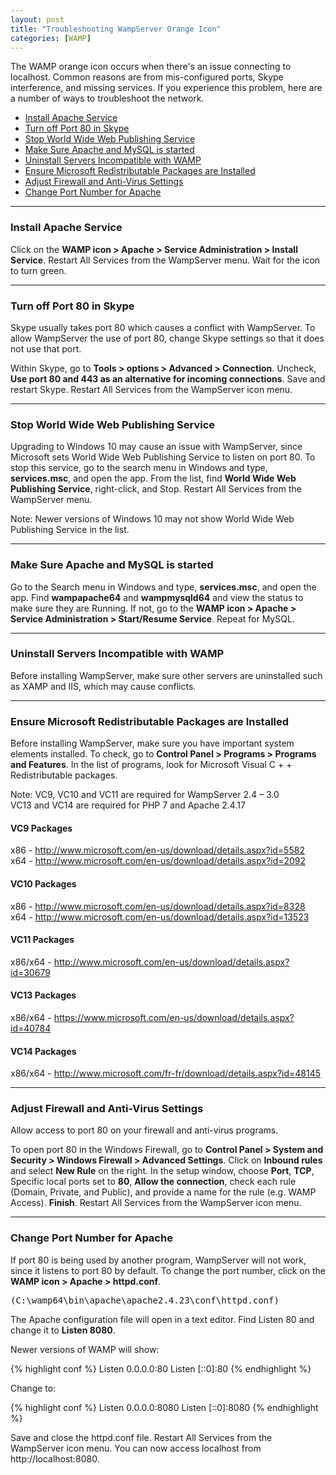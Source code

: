 ```yaml
---
layout: post
title: "Troubleshooting WampServer Orange Icon"
categories: [WAMP]
---
```


<p>The WAMP orange icon occurs when there's an issue connecting to localhost. Common reasons are from mis-configured ports, Skype interference, and missing services. If you experience this problem, here are a number of ways to troubleshoot the network.</p>

<ul>
<li><a href="#install-service">Install Apache Service</a></li>
<li><a href="#skype">Turn off Port 80 in Skype</a></li>
<li><a href="#wwwps">Stop World Wide Web Publishing Service</a></li>
<li><a href="#service-started">Make Sure Apache and MySQL is started</a></li>
<li><a href="#uninstall-servers">Uninstall Servers Incompatible with WAMP</a></li>
<li><a href="#packages">Ensure Microsoft Redistributable Packages are Installed</a></li>
<li><a href="#firewall">Adjust Firewall and Anti-Virus Settings</a></li>
<li><a href="#change-port">Change Port Number for Apache</a></li>
</ul>

<hr>
<h3 id="install-service">Install Apache Service</h3>

<p>Click on the <strong>WAMP icon &gt; Apache &gt; Service Administration &gt; Install Service</strong>.
Restart All Services from the WampServer menu. Wait for the icon to turn green.</p>
<hr>
<h3 id="skype">Turn off Port 80 in Skype</h3>

<p>Skype usually takes port 80 which causes a conflict with WampServer. To allow WampServer the use of port 80, change Skype settings so that it does not use that port.</p>

<p>Within Skype, go to <strong>Tools &gt; options &gt; Advanced &gt; Connection</strong>. Uncheck, <strong>Use port 80 and 443 as an alternative for incoming connections</strong>. Save and restart Skype. Restart All Services from the WampServer icon menu.</p>

<hr>
<h3 id="wwwps">Stop World Wide Web Publishing Service</h3>

<p>Upgrading to Windows 10 may cause an issue with WampServer, since Microsoft sets World Wide Web Publishing Service to listen on port 80. To stop this service, go to the search menu in Windows and type, <strong>services.msc</strong>, and open the app. From the list, find <strong>World Wide Web Publishing Service</strong>, right-click, and Stop. Restart All Services from the WampServer menu.</p>

<p>Note: Newer versions of Windows 10 may not show World Wide Web Publishing Service in the list.</p>

<hr>
<h3 id="service-started">Make Sure Apache and MySQL is started</h3>

<p>Go to the Search menu in Windows and type, <strong>services.msc</strong>, and open the app. Find <strong>wampapache64</strong> and <strong>wampmysqld64</strong> and view the status to make sure they are Running. If not, go to the <strong>WAMP icon &gt; Apache &gt; Service Administration &gt; Start/Resume Service</strong>. Repeat for MySQL.</p>

<hr>
<h3 id="uninstall-servers">Uninstall Servers Incompatible with WAMP</h3>

<p>Before installing WampServer, make sure other servers are uninstalled such as XAMP and IIS, which may cause conflicts.</p>

<hr>
<h3 id="packages">Ensure Microsoft Redistributable Packages are Installed</h3>

<p>Before installing WampServer, make sure you have important system elements installed. To check, go to <strong>Control Panel &gt; Programs &gt; Programs and Features</strong>. In the list of programs, look for Microsoft Visual C + + Redistributable packages.</p>

<p>Note: VC9, VC10 and VC11 are required for WampServer 2.4 – 3.0<br>
VC13 and VC14 are required for PHP 7 and Apache 2.4.17</p>

<h4>VC9 Packages</h4>
x86 - <a href="http://www.microsoft.com/en-us/download/details.aspx?id=5582" target="_blank">http://www.microsoft.com/en-us/download/details.aspx?id=5582</a><br>
x64 - <a href="http://www.microsoft.com/en-us/download/details.aspx?id=2092" target="_blank">http://www.microsoft.com/en-us/download/details.aspx?id=2092</a><br>

<h4>VC10 Packages</h4>
x86 - <a href="http://www.microsoft.com/en-us/download/details.aspx?id=8328" target="_blank">http://www.microsoft.com/en-us/download/details.aspx?id=8328</a><br>
x64 - <a href="http://www.microsoft.com/en-us/download/details.aspx?id=13523" target="_blank">http://www.microsoft.com/en-us/download/details.aspx?id=13523</a><br>

<h4>VC11 Packages</h4>
x86/x64 - <a href="http://www.microsoft.com/en-us/download/details.aspx?id=30679" target="_blank">http://www.microsoft.com/en-us/download/details.aspx?id=30679</a><br>

<h4>VC13 Packages</h4>
x86/x64 - <a href="https://www.microsoft.com/en-us/download/details.aspx?id=40784" target="_blank">https://www.microsoft.com/en-us/download/details.aspx?id=40784</a><br>

<h4>VC14 Packages</h4>
x86/x64 - <a href="http://www.microsoft.com/fr-fr/download/details.aspx?id=48145" target="_blank">http://www.microsoft.com/fr-fr/download/details.aspx?id=48145</a><br>

<hr>
<h3 id="firewall">Adjust Firewall and Anti-Virus Settings</h3>

<p>Allow access to port 80 on your firewall and anti-virus programs.</p>

<p>To open port 80 in the Windows Firewall, go to <strong>Control Panel &gt; System and Security &gt; Windows Firewall &gt; Advanced Settings</strong>. Click on <strong>Inbound rules</strong> and select <strong>New Rule</strong> on the right. In the setup window, choose <strong>Port</strong>, <strong>TCP</strong>, Specific local ports set to <strong>80</strong>, <strong>Allow the connection</strong>, check each rule (Domain, Private, and Public), and provide a name for the rule (e.g. WAMP Access). <strong>Finish</strong>. Restart All Services from the WampServer icon menu.</p>

<hr>
<h3 id="change-port">Change Port Number for Apache</h3>

<p>If port 80 is being used by another program, WampServer will not work, since it listens to port 80 by default. To change the port number, click on the <strong>WAMP icon &gt; Apache &gt; httpd.conf</strong>.</p>

<p><pre>(C:\wamp64\bin\apache\apache2.4.23\conf\httpd.conf)</pre></p>

<p>The Apache configuration file will open in a text editor. Find Listen 80 and change it to <strong>Listen 8080</strong>.</p>

<p>Newer versions of WAMP will show:</p>

<div class="codehilite">
{% highlight conf %}
Listen 0.0.0.0:80
Listen [::0]:80
{% endhighlight %}
</div>

<p>Change to:</p>

<div class="codehilite">
{% highlight conf %}
Listen 0.0.0.0:8080
Listen [::0]:8080
{% endhighlight %}
</div>

<p>Save and close the httpd.conf file. Restart All Services from the WampServer icon menu. You can now access localhost from http://localhost:8080.</p>